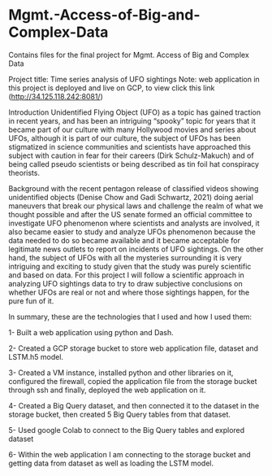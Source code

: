 # Mgmt.-Access-of-Big-and-Complex-Data
Contains files for the final project for Mgmt. Access of Big and Complex Data

Project title: Time series analysis of UFO sightings
Note: web application in this project is deployed and live on GCP, to view click this link (http://34.125.118.242:8081/)

Introduction
Unidentified Flying Object (UFO) as a topic has gained traction in recent years, and has been an intriguing “spooky” topic for years that it became part of our culture with many Hollywood movies and series about UFOs, although it is part of our culture, the subject of UFOs has been stigmatized in science communities and scientists have approached this subject with caution in fear for their careers (Dirk Schulz-Makuch) and of being called pseudo scientists or being described as tin foil hat conspiracy theorists.

Background
with the recent pentagon release of classified videos showing unidentified objects (Denise Chow and Gadi Schwartz, 2021) doing aerial maneuvers that break our physical laws and challenge the realm of what we thought possible and after the US senate formed an official committee to investigate UFO phenomenon where scientists and analysts are involved, it also became easier to study and analyze UFOs phenomenon because the data needed to do so became available and it became acceptable for legitimate news outlets to report on incidents of UFO sightings. On the other hand, the subject of UFOs with all the mysteries surrounding it is very intriguing and exciting to study given that the study was purely scientific and based on data.
For this project I will follow a scientific approach in analyzing UFO sightings data to try to draw subjective conclusions on whether UFOs are real or not and where those sightings happen, for the pure fun of it.

In summary, these are the technologies that I used and how I used them: 

1-	Built a web application using python and Dash.

2-	Created a GCP storage bucket to store web application file, dataset and LSTM.h5 model.

3-	Created a VM instance, installed python and other libraries on it, configured the firewall, copied the application file from the storage bucket through ssh and finally, deployed the web application on it.

4-	Created a Big Query dataset, and then connected it to the dataset in the storage bucket, then created 5 Big Query tables from that dataset.

5-	Used google Colab to connect to the Big Query tables and explored dataset

6-	 Within the web application I am connecting to the storage bucket and getting data from dataset as well as loading the LSTM model.


